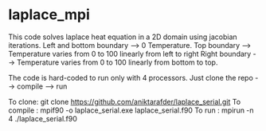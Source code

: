# laplace_mpi
This code solves laplace heat equation in a 2D domain using jacobian iterations. 
Left and bottom boundary --> 0 Temperature.
Top boundary   --> Temperature varies from 0 to 100 linearly from left to right
Right boundary --> Temperature varies from 0 to 100 linearly from bottom to top.

The code is hard-coded to run only with 4 processors.
Just clone the repo --> compile --> run

To clone: git clone https://github.com/aniktarafder/laplace_serial.git
To compile : mpif90 -o laplace_serial.exe laplace_serial.f90
To run     : mpirun -n 4 ./laplace_serial.f90

